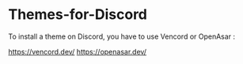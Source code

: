 # Themes-for-Discord

To install a theme on Discord, you have to use Vencord or OpenAsar :

https://vencord.dev/
https://openasar.dev/
